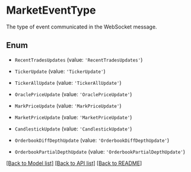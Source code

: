 # MarketEventType

The type of event communicated in the WebSocket message.

## Enum

* `RecentTradesUpdates` (value: `'RecentTradesUpdates'`)

* `TickerUpdate` (value: `'TickerUpdate'`)

* `TickerAllUpdate` (value: `'TickerAllUpdate'`)

* `OraclePriceUpdate` (value: `'OraclePriceUpdate'`)

* `MarkPriceUpdate` (value: `'MarkPriceUpdate'`)

* `MarketPriceUpdate` (value: `'MarketPriceUpdate'`)

* `CandlestickUpdate` (value: `'CandlestickUpdate'`)

* `OrderbookDiffDepthUpdate` (value: `'OrderbookDiffDepthUpdate'`)

* `OrderbookPartialDepthUpdate` (value: `'OrderbookPartialDepthUpdate'`)

[[Back to Model list]](../README.md#documentation-for-models) [[Back to API list]](../README.md#documentation-for-api-endpoints) [[Back to README]](../README.md)
